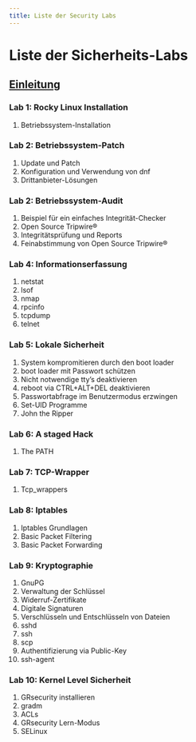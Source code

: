 ```yaml
---
title: Liste der Security Labs
---
```


# Liste der Sicherheits-Labs

## [Einleitung](introduction.md)

### Lab 1: Rocky Linux Installation

1. Betriebssystem-Installation

### Lab 2: Betriebssystem-Patch

1. Update und Patch
1. Konfiguration und Verwendung von dnf
1. Drittanbieter-Lösungen

### Lab 2: Betriebssystem-Audit
1. Beispiel für ein einfaches Integrität-Checker
1. Open Source Tripwire®
1. Integritätsprüfung und Reports
1. Feinabstimmung von Open Source Tripwire®

### Lab 4: Informationserfassung
1. netstat
1. lsof
1. nmap
1. rpcinfo
1. tcpdump
1. telnet

### Lab 5: Lokale Sicherheit
1. System kompromitieren durch den boot loader
1. boot loader mit Passwort schützen
1. Nicht notwendige tty’s deaktivieren
1. reboot via  CTRL+ALT+DEL deaktivieren
1. Passwortabfrage im Benutzermodus erzwingen
1. Set-UID Programme
1. John the Ripper

### Lab 6: A staged Hack
1. The PATH

### Lab 7: TCP-Wrapper
1. Tcp_wrappers

### Lab 8: Iptables
1. Iptables Grundlagen
1. Basic Packet Filtering
1. Basic Packet Forwarding

### Lab 9: Kryptographie
1. GnuPG
1. Verwaltung der Schlüssel
1. Widerruf-Zertifikate
1. Digitale Signaturen
1. Verschlüsseln und Entschlüsseln von Dateien
1. sshd
1. ssh
1. scp
1. Authentifizierung via Public-Key
1. ssh-agent

### Lab 10: Kernel Level Sicherheit
1. GRsecurity installieren
1. gradm
1. ACLs
1. GRsecurity Lern-Modus
1. SELinux
